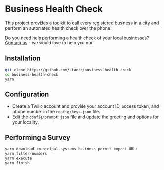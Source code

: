 # Business Health Check

This project provides a toolkit to call every registered business in a city and perform an automated health check over the phone.

Do you need help performing a health check of your local businesses? [Contact us](mailto:we@stae.co) - we would love to help you out!

## Installation

```sh
git clone https://github.com/staeco/business-health-check
cd business-health-check
yarn
```

## Configuration

- Create a Twilio account and provide your account ID, access token, and phone number in the `config/keys.json` file.
- Edit the `config/prompt.json` file and update the greeting and options for your locality.

## Performing a Survey

```sh
yarn download <municipal.systems business permit export URL>
yarn filter-numbers
yarn execute
yarn finish
```
